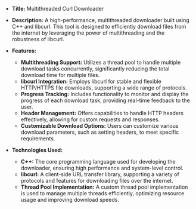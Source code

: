 - **Title:** Multithreaded Curl Downloader

- **Description:** A high-performance, multithreaded downloader built using C++ and libcurl. This tool is designed to efficiently download files from the internet by leveraging the power of multithreading and the robustness of libcurl.

- **Features:**
  - **Multithreading Support:** Utilizes a thread pool to handle multiple download tasks concurrently, significantly reducing the total download time for multiple files.
  - **libcurl Integration:** Employs libcurl for stable and flexible HTTP/HTTPS file downloads, supporting a wide range of protocols.
  - **Progress Tracking:** Includes functionality to monitor and display the progress of each download task, providing real-time feedback to the user.
  - **Header Management:** Offers capabilities to handle HTTP headers effectively, allowing for custom requests and responses.
  - **Customizable Download Options:** Users can customize various download parameters, such as setting headers, to meet specific requirements.

- **Technologies Used:**
  - **C++:** The core programming language used for developing the downloader, ensuring high performance and system-level control.
  - **libcurl:** A client-side URL transfer library, supporting a variety of protocols and features for downloading files over the internet.
  - **Thread Pool Implementation:** A custom thread pool implementation is used to manage multiple threads efficiently, optimizing resource usage and improving download speeds.
